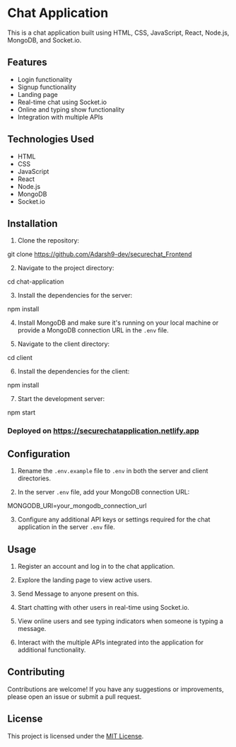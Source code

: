 # Chat Application

This is a chat application built using HTML, CSS, JavaScript, React, Node.js, MongoDB, and Socket.io. 

## Features

- Login functionality
- Signup functionality
- Landing page
- Real-time chat using Socket.io
- Online and typing show functionality
- Integration with multiple APIs

## Technologies Used

- HTML
- CSS
- JavaScript
- React
- Node.js
- MongoDB
- Socket.io

## Installation

1. Clone the repository:

git clone https://github.com/Adarsh9-dev/securechat_Frontend

2. Navigate to the project directory:

cd chat-application

3. Install the dependencies for the server:

npm install

4. Install MongoDB and make sure it's running on your local machine or provide a MongoDB connection URL in the `.env` file.

5. Navigate to the client directory:

cd client

6. Install the dependencies for the client:

npm install

7. Start the development server:

npm start

### Deployed on https://securechatapplication.netlify.app

## Configuration

1. Rename the `.env.example` file to `.env` in both the server and client directories.

2. In the server `.env` file, add your MongoDB connection URL:

MONGODB_URI=your_mongodb_connection_url

3. Configure any additional API keys or settings required for the chat application in the server `.env` file.

## Usage

1. Register an account and log in to the chat application.

2. Explore the landing page to view active users.

3. Send Message to anyone present on this.

4. Start chatting with other users in real-time using Socket.io.

5. View online users and see typing indicators when someone is typing a message.

6. Interact with the multiple APIs integrated into the application for additional functionality.

## Contributing

Contributions are welcome! If you have any suggestions or improvements, please open an issue or submit a pull request.

## License

This project is licensed under the [MIT License](LICENSE).
